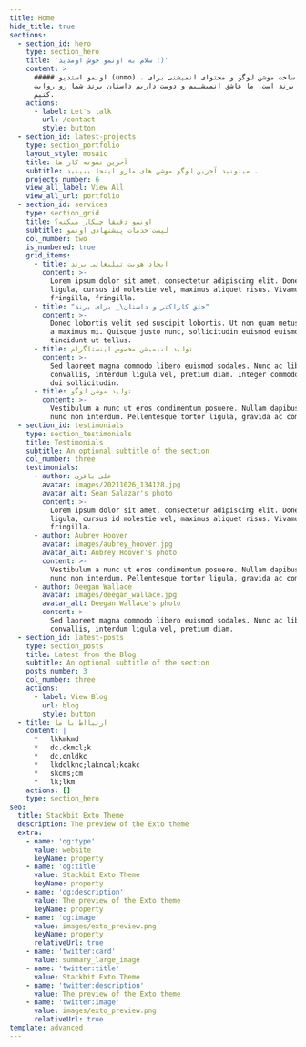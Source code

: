 ```yaml
---
title: Home
hide_title: true
sections:
  - section_id: hero
    type: section_hero
    title: 'سلام به اونمو خوش اومدید :)'
    content: >
      ##### اونمو استدیو (unmo) ، متخصص ساخت موشن لوگو و محتوای انمیشنی برای
      تبلیغات برند است. ما عاشق انمیشنیم و دوست داریم داستان برند شما رو روایت
      کنیم.
    actions:
      - label: Let's talk
        url: /contact
        style: button
  - section_id: latest-projects
    type: section_portfolio
    layout_style: mosaic
    title: آخرین نمونه کار ها
    subtitle: میتونید آخرین لوگو موشن های مارو اینجا ببینید .
    projects_number: 6
    view_all_label: View All
    view_all_url: portfolio
  - section_id: services
    type: section_grid
    title: اونمو دقیقا چیکار میکنه؟
    subtitle: لیست خدمات پیشنهادی اونمو
    col_number: two
    is_numbered: true
    grid_items:
      - title: ایجاد هویت تبلیغاتی برند
        content: >-
          Lorem ipsum dolor sit amet, consectetur adipiscing elit. Donec nisl
          ligula, cursus id molestie vel, maximus aliquet risus. Vivamus in nibh
          fringilla, fringilla.
      - title: "خلق کاراکتر و داستان\_ برای برند"
        content: >-
          Donec lobortis velit sed suscipit lobortis. Ut non quam metus. Nullam
          a maximus mi. Quisque justo nunc, sollicitudin euismod euismod at,
          tincidunt ut tellus.
      - title: تولید انیمیشن مخصوص اینستاگرام
        content: >-
          Sed laoreet magna commodo libero euismod sodales. Nunc ac libero
          convallis, interdum ligula vel, pretium diam. Integer commodo sem at
          dui sollicitudin.
      - title: تولید موشن لوگو
        content: >-
          Vestibulum a nunc ut eros condimentum posuere. Nullam dapibus quis
          nunc non interdum. Pellentesque tortor ligula, gravida ac commodo eu.
  - section_id: testimonials
    type: section_testimonials
    title: Testimonials
    subtitle: An optional subtitle of the section
    col_number: three
    testimonials:
      - author: علی باقری
        avatar: images/20211026_134128.jpg
        avatar_alt: Sean Salazar's photo
        content: >-
          Lorem ipsum dolor sit amet, consectetur adipiscing elit. Donec nisl
          ligula, cursus id molestie vel, maximus aliquet risus. Vivamus in nibh
          fringilla.
      - author: Aubrey Hoover
        avatar: images/aubrey_hoover.jpg
        avatar_alt: Aubrey Hoover's photo
        content: >-
          Vestibulum a nunc ut eros condimentum posuere. Nullam dapibus quis
          nunc non interdum. Pellentesque tortor ligula, gravida ac commodo eu.
      - author: Deegan Wallace
        avatar: images/deegan_wallace.jpg
        avatar_alt: Deegan Wallace's photo
        content: >-
          Sed laoreet magna commodo libero euismod sodales. Nunc ac libero
          convallis, interdum ligula vel, pretium diam.
  - section_id: latest-posts
    type: section_posts
    title: Latest from the Blog
    subtitle: An optional subtitle of the section
    posts_number: 3
    col_number: three
    actions:
      - label: View Blog
        url: blog
        style: button
  - title: ارتبااط با ما
    content: |
      *   lkkmkmd
      *   dc.ckmcl;k
      *   dc,cnldkc
      *   lkdclknc;lakncal;kcakc
      *   skcms;cm
      *   lk;lkm
    actions: []
    type: section_hero
seo:
  title: Stackbit Exto Theme
  description: The preview of the Exto theme
  extra:
    - name: 'og:type'
      value: website
      keyName: property
    - name: 'og:title'
      value: Stackbit Exto Theme
      keyName: property
    - name: 'og:description'
      value: The preview of the Exto theme
      keyName: property
    - name: 'og:image'
      value: images/exto_preview.png
      keyName: property
      relativeUrl: true
    - name: 'twitter:card'
      value: summary_large_image
    - name: 'twitter:title'
      value: Stackbit Exto Theme
    - name: 'twitter:description'
      value: The preview of the Exto theme
    - name: 'twitter:image'
      value: images/exto_preview.png
      relativeUrl: true
template: advanced
---
```

